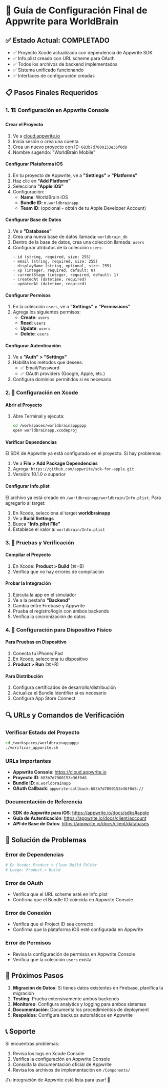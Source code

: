 # 🚀 Guía de Configuración Final de Appwrite para WorldBrain

## ✅ Estado Actual: COMPLETADO
- ✅ Proyecto Xcode actualizado con dependencia de Appwrite SDK
- ✅ Info.plist creado con URL scheme para OAuth
- ✅ Todos los archivos de backend implementados
- ✅ Sistema unificado funcionando
- ✅ Interfaces de configuración creadas

## 📋 Pasos Finales Requeridos

### 1. 🏗️ Configuración en Appwrite Console

#### Crear el Proyecto
1. Ve a [cloud.appwrite.io](https://cloud.appwrite.io)
2. Inicia sesión o crea una cuenta
3. Crea un nuevo proyecto con ID: `683b7d7000153e36f0d8`
4. Nombre sugerido: "WorldBrain Mobile"

#### Configurar Plataforma iOS
1. En tu proyecto de Appwrite, ve a **"Settings" > "Platforms"**
2. Haz clic en **"Add Platform"** 
3. Selecciona **"Apple iOS"**
4. Configuración:
   - **Name**: WorldBrain iOS
   - **Bundle ID**: `m.worldbrainapp`
   - **Team ID**: (opcional - obtén de tu Apple Developer Account)

#### Configurar Base de Datos
1. Ve a **"Databases"**
2. Crea una nueva base de datos llamada: `worldbrain_db`
3. Dentro de la base de datos, crea una colección llamada: `users`
4. Configurar atributos de la colección `users`:
   ```
   - id (string, required, size: 255)
   - email (string, required, size: 255) 
   - displayName (string, optional, size: 255)
   - xp (integer, required, default: 0)
   - currentStage (integer, required, default: 1)
   - createdAt (datetime, required)
   - updatedAt (datetime, required)
   ```

#### Configurar Permisos
1. En la colección `users`, ve a **"Settings" > "Permissions"**
2. Agrega los siguientes permisos:
   - **Create**: `users`
   - **Read**: `users`
   - **Update**: `users`
   - **Delete**: `users`

#### Configurar Autenticación
1. Ve a **"Auth" > "Settings"**
2. Habilita los métodos que desees:
   - ✅ Email/Password
   - ✅ OAuth providers (Google, Apple, etc.)
3. Configura dominios permitidos si es necesario

### 2. 🔧 Configuración en Xcode

#### Abrir el Proyecto
1. Abre Terminal y ejecuta:
   ```bash
   cd /workspaces/worldbrainapppppp
   open worldbrainapp.xcodeproj
   ```

#### Verificar Dependencias
El SDK de Appwrite ya está configurado en el proyecto. Si hay problemas:
1. Ve a **File > Add Package Dependencies**
2. Agrega: `https://github.com/appwrite/sdk-for-apple.git`
3. Versión: 10.1.0 o superior

#### Configurar Info.plist
El archivo ya está creado en `/worldbrainapp/worldbrain/Info.plist`. Para agregarlo al target:
1. En Xcode, selecciona el target **worldbrainapp**
2. Ve a **Build Settings**
3. Busca **"Info.plist File"**
4. Establece el valor a: `worldbrain/Info.plist`

### 3. 🧪 Pruebas y Verificación

#### Compilar el Proyecto
1. En Xcode: **Product > Build** (⌘+B)
2. Verifica que no hay errores de compilación

#### Probar la Integración
1. Ejecuta la app en el simulador
2. Ve a la pestaña **"Backend"**
3. Cambia entre Firebase y Appwrite
4. Prueba el registro/login con ambos backends
5. Verifica la sincronización de datos

### 4. 📱 Configuración para Dispositivo Físico

#### Para Pruebas en Dispositivo
1. Conecta tu iPhone/iPad
2. En Xcode, selecciona tu dispositivo
3. **Product > Run** (⌘+R)

#### Para Distribución
1. Configura certificados de desarrollo/distribución
2. Actualiza el Bundle Identifier si es necesario
3. Configura App Store Connect

## 🔍 URLs y Comandos de Verificación

### Verificar Estado del Proyecto
```bash
cd /workspaces/worldbrainapppppp
./verificar_appwrite.sh
```

### URLs Importantes
- **Appwrite Console**: https://cloud.appwrite.io
- **Proyecto ID**: `683b7d7000153e36f0d8`
- **Bundle ID**: `m.worldbrainapp`
- **OAuth Callback**: `appwrite-callback-683b7d7000153e36f0d8://`

### Documentación de Referencia
- **SDK de Appwrite para iOS**: https://appwrite.io/docs/sdks#apple
- **Guía de Autenticación**: https://appwrite.io/docs/client/account
- **API de Base de Datos**: https://appwrite.io/docs/client/databases

## 🐛 Solución de Problemas

### Error de Dependencias
```bash
# En Xcode: Product > Clean Build Folder
# Luego: Product > Build
```

### Error de OAuth
- Verifica que el URL scheme esté en Info.plist
- Confirma que el Bundle ID coincida en Appwrite Console

### Error de Conexión
- Verifica que el Project ID sea correcto
- Confirma que la plataforma iOS esté configurada en Appwrite

### Error de Permisos
- Revisa la configuración de permisos en Appwrite Console
- Verifica que la colección `users` exista

## 🎯 Próximos Pasos

1. **Migración de Datos**: Si tienes datos existentes en Firebase, planifica la migración
2. **Testing**: Prueba extensivamente ambos backends
3. **Monitoreo**: Configura analytics y logging para ambos sistemas
4. **Documentación**: Documenta los procedimientos de deployment
5. **Respaldos**: Configura backups automáticos en Appwrite

## 📞 Soporte

Si encuentras problemas:
1. Revisa los logs en Xcode Console
2. Verifica la configuración en Appwrite Console
3. Consulta la documentación oficial de Appwrite
4. Revisa los archivos de implementación en `/Components/`

¡Tu integración de Appwrite está lista para usar! 🎉

